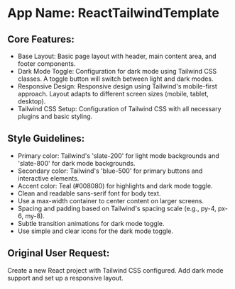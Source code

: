 # **App Name**: ReactTailwindTemplate

## Core Features:

- Base Layout: Basic page layout with header, main content area, and footer components.
- Dark Mode Toggle: Configuration for dark mode using Tailwind CSS classes.  A toggle button will switch between light and dark modes.
- Responsive Design: Responsive design using Tailwind's mobile-first approach. Layout adapts to different screen sizes (mobile, tablet, desktop).
- Tailwind CSS Setup: Configuration of Tailwind CSS with all necessary plugins and basic styling.

## Style Guidelines:

- Primary color: Tailwind's 'slate-200' for light mode backgrounds and 'slate-800' for dark mode backgrounds.
- Secondary color: Tailwind's 'blue-500' for primary buttons and interactive elements.
- Accent color: Teal (#008080) for highlights and dark mode toggle.
- Clean and readable sans-serif font for body text.
- Use a max-width container to center content on larger screens.
- Spacing and padding based on Tailwind's spacing scale (e.g., py-4, px-6, my-8).
- Subtle transition animations for dark mode toggle.
- Use simple and clear icons for the dark mode toggle.

## Original User Request:
Create a new React project with Tailwind CSS configured. Add dark mode support and set up a responsive layout.
  